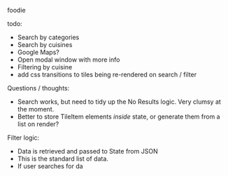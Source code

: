 foodie


todo:
- Search by categories
- Search by cuisines
- Google Maps?
- Open modal window with more info
- Filtering by cuisine
- add css transitions to tiles being re-rendered on search / filter


Questions / thoughts:
- Search works, but need to tidy up the No Results logic. Very clumsy at the moment.
- Better to store TileItem elements _inside_ state, or generate them from a list on render?


 Filter logic:

- Data is retrieved and passed to State from JSON
- This is the standard list of data. 
- If user searches for da
